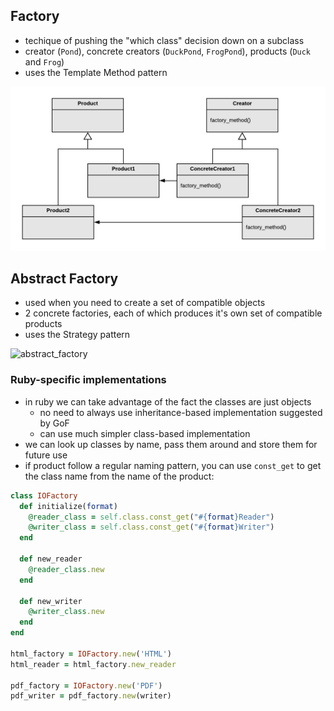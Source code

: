 ## Factory

- techique of pushing the "which class" decision down on a subclass
- creator (`Pond`), concrete creators (`DuckPond`, `FrogPond`), products (`Duck` and `Frog`)
- uses the Template Method pattern

![factory](https://raw.githubusercontent.com/lisbethmarianne/design_patterns_in_ruby/master/factory/factory.png)

## Abstract Factory

- used when you need to create a set of compatible objects
- 2 concrete factories, each of which produces it's own set of compatible products
- uses the Strategy pattern

![abstract_factory](https://raw.githubusercontent.com/lisbethmarianne/design_patterns_in_ruby/master/abstract_factory/abstract_factory.png)

### Ruby-specific implementations
- in ruby we can take advantage of the fact the classes are just objects
  - no need to always use inheritance-based implementation suggested by GoF
  - can use much simpler class-based implementation
- we can look up classes by name, pass them around and store them for future use
- if product follow a regular naming pattern, you can use `const_get` to get the class name from the name of the product:

```ruby
class IOFactory
  def initialize(format)
    @reader_class = self.class.const_get("#{format}Reader")
    @writer_class = self.class.const_get("#{format}Writer")
  end

  def new_reader
    @reader_class.new
  end

  def new_writer
    @writer_class.new
  end
end

html_factory = IOFactory.new('HTML')
html_reader = html_factory.new_reader

pdf_factory = IOFactory.new('PDF')
pdf_writer = pdf_factory.new(writer)
```
